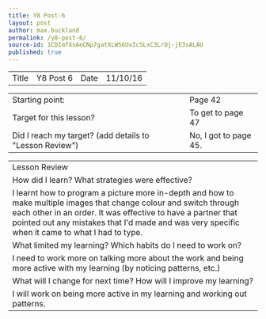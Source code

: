 ```yaml
---
title: Y8 Post-6
layout: post
author: max.buckland
permalink: /y8-post-6/
source-id: 1CDImfXxAeCNp7gatXLWS6UxIcSLxC3LrOj-jE3sALAU
published: true
---
```

<table>
  <tr>
    <td>Title</td>
    <td>Y8 Post 6</td>
    <td>Date</td>
    <td>11/10/16</td>
  </tr>
</table>


<table>
  <tr>
    <td>Starting point:</td>
    <td>Page 42</td>
  </tr>
  <tr>
    <td>Target for this lesson?</td>
    <td>To get to page 47</td>
  </tr>
  <tr>
    <td>Did I reach my target? 
(add details to "Lesson Review")</td>
    <td> No, I got to page 45.</td>
  </tr>
</table>


<table>
  <tr>
    <td>Lesson Review</td>
  </tr>
  <tr>
    <td>How did I learn? What strategies were effective? </td>
  </tr>
  <tr>
    <td>I learnt how to program a picture more in-depth and how to make multiple images that change colour and switch through each other in  an order. It was effective to have a partner that pointed out any mistakes that I'd made and was very specific when it came to what I had to type.</td>
  </tr>
  <tr>
    <td>What limited my learning? Which habits do I need to work on? </td>
  </tr>
  <tr>
    <td>I need to work more on talking more about the work and being more active with my learning (by noticing patterns, etc.)</td>
  </tr>
  <tr>
    <td>What will I change for next time? How will I improve my learning?</td>
  </tr>
  <tr>
    <td>I will work on being more active in my learning and working out patterns.</td>
  </tr>
</table>


